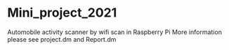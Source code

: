 # Mini_project_2021
Automobile activity scanner by wifi scan in Raspberry Pi 
More information please see project.dm and Report.dm
